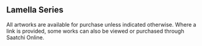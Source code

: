 ## Lamella Series
 
 
All artworks are available for purchase unless indicated otherwise. Where a link is provided, some works can also be viewed or purchased through Saatchi Online.

<div class="gallery" data-src="gallery.yml"></div>











